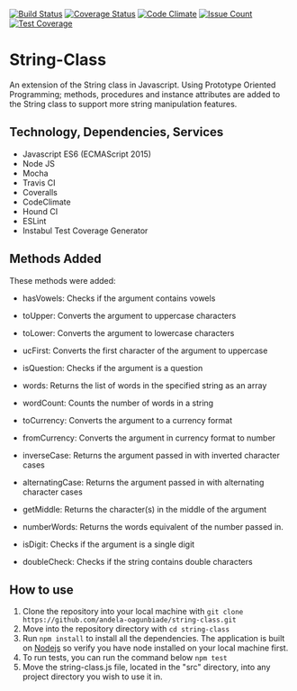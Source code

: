 [![Build Status](https://travis-ci.org/andela-oagunbiade/string-class.svg?branch=develop)](https://travis-ci.org/andela-oagunbiade/string-class)
[![Coverage Status](https://coveralls.io/repos/github/andela-oagunbiade/string-class/badge.svg?branch=develop)](https://coveralls.io/github/andela-oagunbiade/string-class?branch=develop)
[![Code Climate](https://codeclimate.com/github/andela-oagunbiade/string-class/badges/gpa.svg)](https://codeclimate.com/github/andela-oagunbiade/string-class)
[![Issue Count](https://codeclimate.com/github/andela-oagunbiade/string-class/badges/issue_count.svg)](https://codeclimate.com/github/andela-oagunbiade/string-class)
[![Test Coverage](https://codeclimate.com/github/andela-oagunbiade/string-class/badges/coverage.svg)](https://codeclimate.com/github/andela-oagunbiade/string-class/coverage)
# String-Class
An extension of the String class in Javascript.
Using Prototype Oriented Programming; methods, procedures and instance attributes are added to the String class to support more string manipulation features.

## Technology, Dependencies, Services
- Javascript ES6 (ECMAScript 2015)
- Node JS
- Mocha
- Travis CI
- Coveralls
- CodeClimate
- Hound CI
- ESLint
- Instabul Test Coverage Generator

## Methods Added
These methods were added:
- hasVowels: Checks if the argument contains vowels

- toUpper: Converts the argument to uppercase characters

- toLower: Converts the argument to lowercase characters

- ucFirst: Converts the  first character of the argument to uppercase

- isQuestion: Checks if the argument is a question

- words: Returns the list of words in the specified string as an array

- wordCount: Counts the number of words in a string

- toCurrency: Converts the argument to a currency format

- fromCurrency: Converts the argument in currency format to number

- inverseCase: Returns the argument passed in with inverted character cases

- alternatingCase: Returns the argument passed in with alternating character cases

- getMiddle: Returns the character(s) in the middle of the argument

- numberWords: Returns the words equivalent of the number passed in.

- isDigit: Checks if the argument is a single digit

- doubleCheck: Checks if the string contains double characters

## How to use
1.  Clone the repository into your local machine with `git clone https://github.com/andela-oagunbiade/string-class.git`
2.  Move into the repository directory with `cd string-class`
3.  Run `npm install` to install all the dependencies. The application is built on [Nodejs](nodejs.org) so verify you have node installed on your local machine first.
4.  To run tests, you can run the command below `npm test`
5.  Move the string-class.js file, located in the "src" directory, into any project directory you wish to use it in.